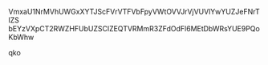 VmxaU1NrMVhUWGxXYTJScFVrVTFVbFpyVWtOVVJrVjVUVlYwYUZJeFNrTlZS
bEYzVXpCT2RWZHFUbUZSClZEQTVRMmR3ZFdOdFl6MEtDbWRsYUE9PQoKbWhw

qko